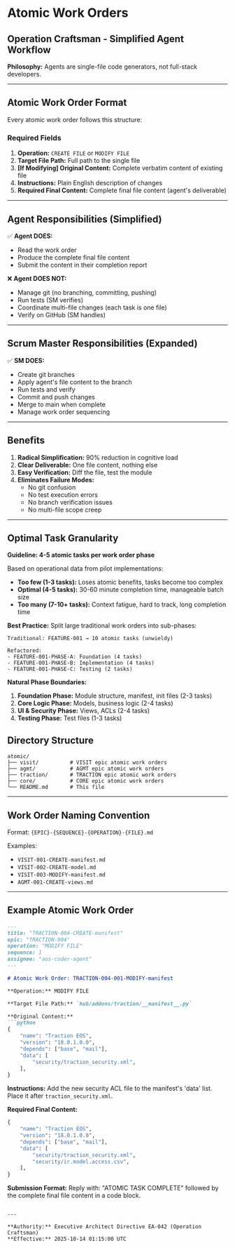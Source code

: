 # Atomic Work Orders

## Operation Craftsman - Simplified Agent Workflow

**Philosophy:** Agents are single-file code generators, not full-stack developers.

---

## Atomic Work Order Format

Every atomic work order follows this structure:

### Required Fields

1. **Operation:** `CREATE FILE` or `MODIFY FILE`
2. **Target File Path:** Full path to the single file
3. **[If Modifying] Original Content:** Complete verbatim content of existing file
4. **Instructions:** Plain English description of changes
5. **Required Final Content:** Complete final file content (agent's deliverable)

---

## Agent Responsibilities (Simplified)

✅ **Agent DOES:**
- Read the work order
- Produce the complete final file content
- Submit the content in their completion report

❌ **Agent DOES NOT:**
- Manage git (no branching, committing, pushing)
- Run tests (SM verifies)
- Coordinate multi-file changes (each task is one file)
- Verify on GitHub (SM handles)

---

## Scrum Master Responsibilities (Expanded)

✅ **SM DOES:**
- Create git branches
- Apply agent's file content to the branch
- Run tests and verify
- Commit and push changes
- Merge to main when complete
- Manage work order sequencing

---

## Benefits

1. **Radical Simplification:** 90% reduction in cognitive load
2. **Clear Deliverable:** One file content, nothing else
3. **Easy Verification:** Diff the file, test the module
4. **Eliminates Failure Modes:**
   - No git confusion
   - No test execution errors
   - No branch verification issues
   - No multi-file scope creep

---

## Optimal Task Granularity

**Guideline: 4-5 atomic tasks per work order phase**

Based on operational data from pilot implementations:
- **Too few (1-3 tasks):** Loses atomic benefits, tasks become too complex
- **Optimal (4-5 tasks):** 30-60 minute completion time, manageable batch size
- **Too many (7-10+ tasks):** Context fatigue, hard to track, long completion time

**Best Practice:** Split large traditional work orders into sub-phases:
```
Traditional: FEATURE-001 → 10 atomic tasks (unwieldy)

Refactored:
- FEATURE-001-PHASE-A: Foundation (4 tasks)
- FEATURE-001-PHASE-B: Implementation (4 tasks)  
- FEATURE-001-PHASE-C: Testing (2 tasks)
```

**Natural Phase Boundaries:**
1. **Foundation Phase:** Module structure, manifest, init files (2-3 tasks)
2. **Core Logic Phase:** Models, business logic (2-4 tasks)
3. **UI & Security Phase:** Views, ACLs (2-4 tasks)
4. **Testing Phase:** Test files (1-3 tasks)

## Directory Structure

```
atomic/
├── visit/          # VISIT epic atomic work orders
├── agmt/           # AGMT epic atomic work orders
├── traction/       # TRACTION epic atomic work orders
├── core/           # CORE epic atomic work orders
└── README.md       # This file
```

---

## Work Order Naming Convention

Format: `{EPIC}-{SEQUENCE}-{OPERATION}-{FILE}.md`

Examples:
- `VISIT-001-CREATE-manifest.md`
- `VISIT-002-CREATE-model.md`
- `VISIT-003-MODIFY-manifest.md`
- `AGMT-001-CREATE-views.md`

---

## Example Atomic Work Order

```markdown
---
title: "TRACTION-004-CREATE-manifest"
epic: "TRACTION-004"
operation: "MODIFY FILE"
sequence: 1
assignee: "aos-coder-agent"
---

# Atomic Work Order: TRACTION-004-001-MODIFY-manifest

**Operation:** MODIFY FILE

**Target File Path:** `hub/addons/traction/__manifest__.py`

**Original Content:**
```python
{
    "name": "Traction EOS",
    "version": "18.0.1.0.0",
    "depends": ["base", "mail"],
    "data": [
        "security/traction_security.xml",
    ],
}
```

**Instructions:**
Add the new security ACL file to the manifest's 'data' list. Place it after `traction_security.xml`.

**Required Final Content:**
```python
{
    "name": "Traction EOS",
    "version": "18.0.1.0.0",
    "depends": ["base", "mail"],
    "data": [
        "security/traction_security.xml",
        "security/ir.model.access.csv",
    ],
}
```

**Submission Format:**
Reply with: "ATOMIC TASK COMPLETE" followed by the complete final file content in a code block.
```

---

**Authority:** Executive Architect Directive EA-042 (Operation Craftsman)  
**Effective:** 2025-10-14 01:15:00 UTC

